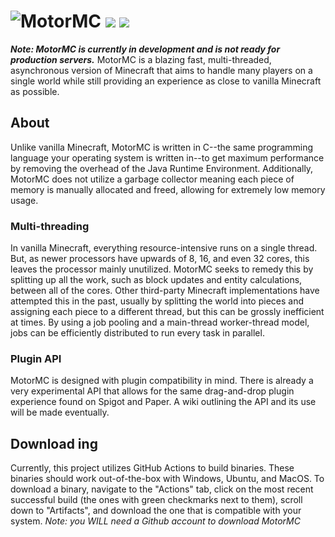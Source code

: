 # ![MotorMC](https://files.garet.holiday/motormc/logo1.png) [![](https://github.com/garet90/MotorMC/actions/workflows/build.yml/badge.svg)](https://github.com/garet90/MotorMC/actions/workflows/build.yml) [![](https://app.codacy.com/project/badge/Grade/2715a20b263142c9b5bd25fab473cd76)](https://www.codacy.com/gh/garet90/MotorMC/dashboard?utm_source=github.com&amp;utm_medium=referral&amp;utm_content=garet90/MotorMC&amp;utm_campaign=Badge_Grade)
***Note: MotorMC is currently in development and is not ready for production servers.***
MotorMC is a blazing fast, multi-threaded, asynchronous version of Minecraft that aims to handle many players on a single world while still providing an experience as close to vanilla Minecraft as possible.
## About
Unlike vanilla Minecraft, MotorMC is written in C--the same programming language your operating system is written in--to get maximum performance by removing the overhead of the Java Runtime Environment. Additionally, MotorMC does not utilize a garbage collector meaning each piece of memory is manually allocated and freed, allowing for extremely low memory usage.
### Multi-threading
In vanilla Minecraft, everything resource-intensive runs on a single thread. But, as newer processors have upwards of 8, 16, and even 32 cores, this leaves the processor mainly unutilized. MotorMC seeks to remedy this by splitting up all the work, such as block updates and entity calculations, between all of the cores. Other third-party Minecraft implementations have attempted this in the past, usually by splitting the world into pieces and assigning each piece to a different thread, but this can be grossly inefficient at times. By using a job pooling and a main-thread worker-thread model, jobs can be efficiently distributed to run every task in parallel.
### Plugin API
MotorMC is designed with plugin compatibility in mind. There is already a very experimental API that allows for the same drag-and-drop plugin experience found on Spigot and Paper. A wiki outlining the API and its use will be made eventually.
## Download ing
Currently, this project utilizes GitHub Actions to build binaries. These binaries should work out-of-the-box with Windows, Ubuntu, and MacOS. To download a binary, navigate to the "Actions" tab, click on the most recent successful build (the ones with green checkmarks next to them), scroll down to "Artifacts", and download the one that is compatible with your system. *Note: you WILL need a Github account to download MotorMC*

